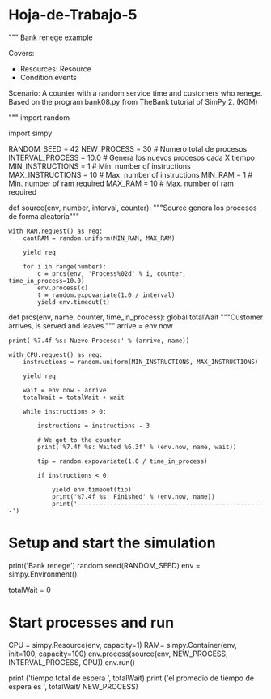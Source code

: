 Hoja-de-Trabajo-5
=================
"""
Bank renege example

Covers:

- Resources: Resource
- Condition events

Scenario:
  A counter with a random service time and customers who renege. Based on the
  program bank08.py from TheBank tutorial of SimPy 2. (KGM)

"""
import random

import simpy


RANDOM_SEED = 42
NEW_PROCESS = 30  # Numero total de procesos
INTERVAL_PROCESS = 10.0  # Genera los nuevos procesos cada X tiempo
MIN_INSTRUCTIONS = 1  # Min. number of instructions
MAX_INSTRUCTIONS = 10  # Max. number of instructions
MIN_RAM = 1  # Min. number of ram required
MAX_RAM = 10 # Max. number of ram required

def source(env, number, interval, counter):
    """Source genera los procesos de forma aleatoria"""

    with RAM.request() as req:
        cantRAM = random.uniform(MIN_RAM, MAX_RAM)
        
        yield req
        
        for i in range(number):
            c = prcs(env, 'Process%02d' % i, counter, time_in_process=10.0)
            env.process(c)
            t = random.expovariate(1.0 / interval)
            yield env.timeout(t)

def prcs(env, name, counter, time_in_process):
    global totalWait
    """Customer arrives, is served and leaves."""
    arrive = env.now

    print('%7.4f %s: Nuevo Proceso:' % (arrive, name))

    with CPU.request() as req:
        instructions = random.uniform(MIN_INSTRUCTIONS, MAX_INSTRUCTIONS)
        
        yield req

        wait = env.now - arrive
        totalWait = totalWait + wait
        
        while instructions > 0:
            
            instructions = instructions - 3

            # We got to the counter
            print('%7.4f %s: Waited %6.3f' % (env.now, name, wait))

            tip = random.expovariate(1.0 / time_in_process)

            if instructions < 0:
                
                yield env.timeout(tip)
                print('%7.4f %s: Finished' % (env.now, name))
                print('----------------------------------------------------')
                

# Setup and start the simulation
print('Bank renege')
random.seed(RANDOM_SEED)
env = simpy.Environment()

totalWait = 0

# Start processes and run
CPU = simpy.Resource(env, capacity=1)
RAM= simpy.Container(env, init=100, capacity=100)
env.process(source(env, NEW_PROCESS, INTERVAL_PROCESS, CPU))
env.run()

print ('tiempo total de espera ', totalWait)
print ('el promedio de tiempo de espera es ', totalWait/ NEW_PROCESS)
